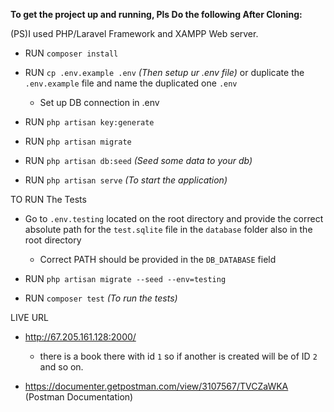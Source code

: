 **To get the project up and running, Pls Do the following After Cloning:**

(PS)I used PHP/Laravel Framework and XAMPP Web server.

- RUN `composer install`

- RUN `cp .env.example .env` _(Then setup ur .env file)_ 
or duplicate the `.env.example` file and name the duplicated one `.env`

    - Set up DB connection in .env

- RUN `php artisan key:generate`

- RUN `php artisan migrate`

- RUN `php artisan db:seed` _(Seed some data to your db)_

- RUN `php artisan serve` _(To start the application)_

TO RUN The Tests

- Go to `.env.testing` located on the root directory and provide the correct absolute path for the 
`test.sqlite` file in the `database` folder also in the root directory
    - Correct PATH should be provided in the `DB_DATABASE` field

- RUN `php artisan migrate --seed --env=testing`

- RUN `composer test` _(To run the tests)_


LIVE URL 

- http://67.205.161.128:2000/

    - there is a book there with id `1` so if 
    another is created will be of ID `2` and so on.
    
-  https://documenter.getpostman.com/view/3107567/TVCZaWKA (Postman Documentation)
